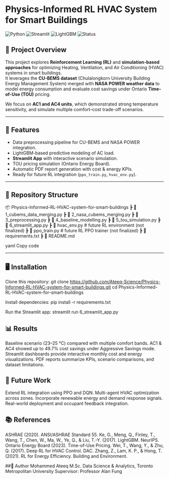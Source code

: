 # Physics-Informed RL HVAC System for Smart Buildings

![Python](https://img.shields.io/badge/python-3.12-blue)
![Streamlit](https://img.shields.io/badge/streamlit-app-brightgreen)
![LightGBM](https://img.shields.io/badge/lightgbm-4.6-orange)
![Status](https://img.shields.io/badge/status-active-success)

## 📖 Project Overview
This project explores **Reinforcement Learning (RL)** and **simulation-based approaches** for optimizing Heating, Ventilation, and Air Conditioning (HVAC) systems in smart buildings.  
It leverages the **CU-BEMS dataset** (Chulalongkorn University Building Energy Management System) merged with **NASA POWER weather data** to model energy consumption and evaluate cost savings under Ontario **Time-of-Use (TOU)** pricing.

We focus on **AC1 and AC4 units**, which demonstrated strong temperature sensitivity, and simulate multiple comfort–cost trade-off scenarios.

---

## 🚀 Features
- Data preprocessing pipeline for CU-BEMS and NASA POWER integration.  
- LightGBM-based predictive modeling of AC load.  
- **Streamlit App** with interactive scenario simulation.  
- TOU pricing simulation (Ontario Energy Board).  
- Automatic PDF report generation with cost & energy KPIs.  
- Ready for future RL integration (`ppo_train.py`, `hvac_env.py`).  

---

## 📂 Repository Structure
📦 Physics-Informed-RL-HVAC-system-for-smart-buildings
┣ 📜 1_cubems_data_merging.py
┣ 📜 2_nasa_cubems_merging.py
┣ 📜 3_preprocessing.py
┣ 📜 4_baseline_modelling.py
┣ 📜 5_tou_simulation.py
┣ 📜 6_streamlit_app.py
┣ 📜 hvac_env.py # future RL environment (not finalized)
┣ 📜 ppo_train.py # future RL PPO trainer (not finalized)
┣ 📜 requirements.txt
┣ 📜 README.md

yaml
Copy code

---

## 🖥️ Installation
Clone this repository:
git clone https://github.com/Ateeq-Science/Physics-Informed-RL-HVAC-system-for-smart-buildings.git
cd Physics-Informed-RL-HVAC-system-for-smart-buildings

Install dependencies:
pip install -r requirements.txt

Run the Streamlit app:
streamlit run 6_streamlit_app.py

## 📊 Results
Baseline scenario (23–25 °C) compared with multiple comfort bands.
AC1 & AC4 showed up to 49.7% cost savings under Aggressive Savings mode.
Streamlit dashboards provide interactive monthly cost and energy visualizations.
PDF reports summarize KPIs, scenario comparisons, and dataset limitations.

## 🔮 Future Work
Extend RL integration using PPO and DQN.
Multi-agent HVAC optimization across zones.
Incorporate renewable energy and demand response signals.
Real-world deployment and occupant feedback integration.

## 📚 References
ASHRAE (2020). ANSI/ASHRAE Standard 55.
Ke, G., Meng, Q., Finley, T., Wang, T., Chen, W., Ma, W., Ye, Q., & Liu, T.-Y. (2017). LightGBM. NeurIPS.
Ontario Energy Board (2023). Time-of-Use Pricing.
Wei, T., Wang, Y., & Zhu, Q. (2017). Deep RL for HVAC Control. DAC.
Zhang, Z., Lam, K. P., & Hong, T. (2021). RL for Energy Efficiency. Building and Environment.

##👤 Author
Mohammed Ateeq
M.Sc. Data Science & Analytics, Toronto Metropolitan University
Supervisor: Professor Alan Fung
